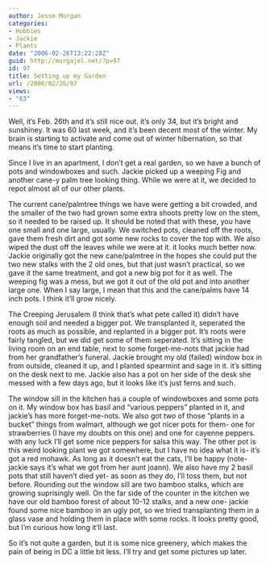 ```yaml
---
author: Jesse Morgan
categories:
- Hobbies
- Jackie
- Plants
date: "2006-02-26T13:22:28Z"
guid: http://morgajel.net/?p=97
id: 97
title: Setting up my Garden
url: /2006/02/26/97
views:
- "63"
---
```


Well, it’s Feb. 26th and it’s still nice out. it’s only 34, but it’s bright and sunshiney. It was 60 last week, and it’s been decent most of the winter. My brain is starting to activate and come out of winter hibernation, so that means it’s time to start planting.

Since I live in an apartment, I don’t get a real garden, so we have a bunch of pots and windowboxes and such. Jackie picked up a weeping Fig and another cane-y palm tree looking thing. While we were at it, we decided to repot almost all of our other plants.

The current cane/palmtree things we have were getting a bit crowded, and the smaller of the two had grown some extra shoots pretty low on the stem, so it needed to be raised up. It should be noted that with these, you have one small and one large, usually. We switched pots, cleaned off the roots, gave them fresh dirt and got some new rocks to cover the top with. We also wiped the dust off the leaves while we were at it. it looks much better now. Jackie originally got the new cane/palmtree in the hopes she could put the two new stalks with the 2 old ones, but that just wasn’t practical, so we gave it the same treatment, and got a new big pot for it as well. The weeping fig was a mess, but we got it out of the old pot and into another large one. When I say large, I mean that this and the cane/palms have 14 inch pots. I think it’ll grow nicely.

The Creeping Jerusalem (I think that’s what pete called it) didn’t have enough soil and needed a bigger pot. We transplanted it, seperated the roots as much as possible, and replanted in a bigger pot. It’s roots were fairly tangled, but we did get some of them seperated. It’s sitting in the living room on an end table, next to some forget-me-nots that jackie had from her grandfather’s funeral. Jackie brought my old (failed) window box in from outside, cleaned it up, and I planted spearmint and sage in it. it’s sitting on the desk next to me. Jackie also has a pot on her side of the desk she messed with a few days ago, but it looks like it’s just ferns and such.

The window sill in the kitchen has a couple of windowboxes and some pots on it. My window box has basil and “various peppers” planted in it, and jackie’s has more forget-me-nots. We also got two of those “plants in a bucket” things from walmart, although we got nicer pots for them- one for strawberries (I have my doubts on this one) and one for cayenne peppers. with any luck I’ll get some nice peppers for salsa this way. The other pot is this weird looking plant we got somewhere, but I have no idea what it is- it’s got a red mohawk. As long as it doesn’t eat the cats, I’ll be happy (note- jackie says it’s what we got from her aunt joann). We also have my 2 basil pots that still haven’t died yet- as soon as they do, I’ll toss them, but not before. Rounding out the window sill are two bamboo stalks, which are growing suprisingly well. On the far side of the counter in the kitchen we have our old bamboo forest of about 10-12 stalks, and a new one- jackie found some nice bamboo in an ugly pot, so we tried transplanting them in a glass vase and holding them in place with some rocks. It looks pretty good, but I’m curious how long it’ll last.

So it’s not quite a garden, but it is some nice greenery, which makes the pain of being in DC a little bit less. I’ll try and get some pictures up later.
